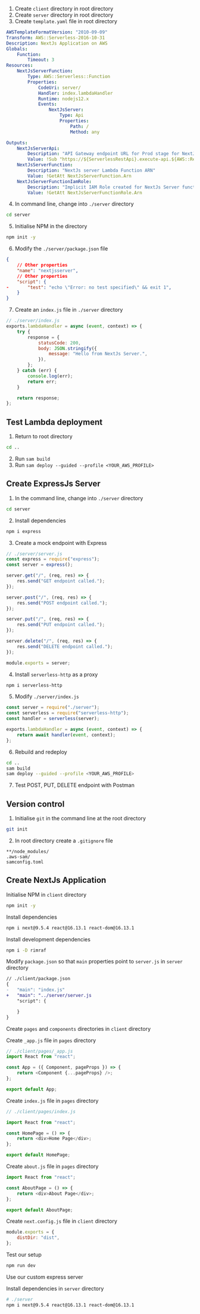 1. Create `client` directory in root directory
2. Create `server` directory in root directory
3. Create `template.yaml` file in root directory

```yaml
AWSTemplateFormatVersion: "2010-09-09"
Transform: AWS::Serverless-2016-10-31
Description: NextJs Application on AWS
Globals:
    Function:
        Timeout: 3
Resources:
    NextJsServerFunction:
        Type: AWS::Serverless::Function
        Properties:
            CodeUri: server/
            Handler: index.lambdaHandler
            Runtime: nodejs12.x
            Events:
                NextJsServer:
                    Type: Api
                    Properties:
                        Path: /
                        Method: any

Outputs:
    NextJsServerApi:
        Description: "API Gateway endpoint URL for Prod stage for NextJs server function"
        Value: !Sub "https://${ServerlessRestApi}.execute-api.${AWS::Region}.amazonaws.com/Prod/nextjsserver/"
    NextJsServerFunction:
        Description: "NextJs server Lambda Function ARN"
        Value: !GetAtt NextJsServerFunction.Arn
    NextJsServerFunctionIamRole:
        Description: "Implicit IAM Role created for NextJs Server function"
        Value: !GetAtt NextJsServerFunctionRole.Arn
```

4. In command line, change into `./server` directory

```bash
cd server
```

5. Initialise NPM in the directory

```bash
npm init -y
```

6. Modify the `./server/package.json` file

```json
{
	// Other properties
	"name": "nextjsserver",
    // Other properties
    "script": {
-       "test": "echo \"Error: no test specified\" && exit 1",
    }
}
```

7. Create an `index.js` file in `./server` directory

```js
// ./server/index.js
exports.lambdaHandler = async (event, context) => {
	try {
		response = {
			statusCode: 200,
			body: JSON.stringify({
				message: "Hello from NextJs Server.",
			}),
		};
	} catch (err) {
		console.log(err);
		return err;
	}

	return response;
};
```

## Test Lambda deployment

1. Return to root directory

```bash
cd ..
```

2. Run `sam build`
3. Run `sam deploy --guided --profile <YOUR_AWS_PROFILE>`

## Create ExpressJs Server

1. In the command line, change into `./server` directory

```bash
cd server
```

2. Install dependencies

```bash
npm i express
```

3. Create a mock endpoint with Express

```js
// ./server/server.js
const express = require("express");
const server = express();

server.get("/", (req, res) => {
	res.send("GET endpoint called.");
});

server.post("/", (req, res) => {
	res.send("POST endpoint called.");
});

server.put("/", (req, res) => {
	res.send("PUT endpoint called.");
});

server.delete("/", (req, res) => {
	res.send("DELETE endpoint called.");
});

module.exports = server;
```

4. Install `serverless-http` as a proxy

```bash
npm i serverless-http
```

5. Modify `./server/index.js`

```js
const server = require("./server");
const serverless = require("serverless-http");
const handler = serverless(server);

exports.lambdaHandler = async (event, context) => {
	return await handler(event, context);
};
```

6. Rebuild and redeploy

```bash
cd ..
sam build
sam deploy --guided --profile <YOUR_AWS_PROFILE>
```

7. Test POST, PUT, DELETE endpoint with Postman

## Version control

1. Initialise `git` in the command line at the root directory

```bash
git init
```

2. In root directory create a `.gitignore` file

```.gitignore
**/node_modules/
.aws-sam/
samconfig.toml
```

## Create NextJs Application

Initialise NPM in `client` directory

```bash
npm init -y
```

Install dependencies

```bash
npm i next@9.5.4 react@16.13.1 react-dom@16.13.1
```

Install development dependencies

```bash
npm i -D rimraf
```

Modify `package.json` so that `main` properties point to `server.js` in `server` directory

```diff
// ./client/package.json
{
-   "main": "index.js"
+   "main": "../server/server.js
    "script": {

    }
}
```

Create `pages` and `components` directories in `client` directory

Create `_app.js` file in `pages` directory

```js
// ./client/pages/_app.js
import React from "react";

const App = ({ Component, pageProps }) => {
	return <Component {...pageProps} />;
};

export default App;
```

Create `index.js` file in `pages` directory

```js
// ./client/pages/index.js

import React from "react";

const HomePage = () => {
	return <div>Home Page</div>;
};

export default HomePage;
```

Create `about.js` file in `pages` directory

```js
import React from "react";

const AboutPage = () => {
	return <div>About Page</div>;
};

export default AboutPage;
```

Create `next.config.js` file in `client` directory

```js
module.exports = {
	distDir: "dist",
};
```

Test our setup

```bash
npm run dev
```

Use our custom express server

Install dependencies in `server` directory

```bash
# ./server
npm i next@9.5.4 react@16.13.1 react-dom@16.13.1
```
